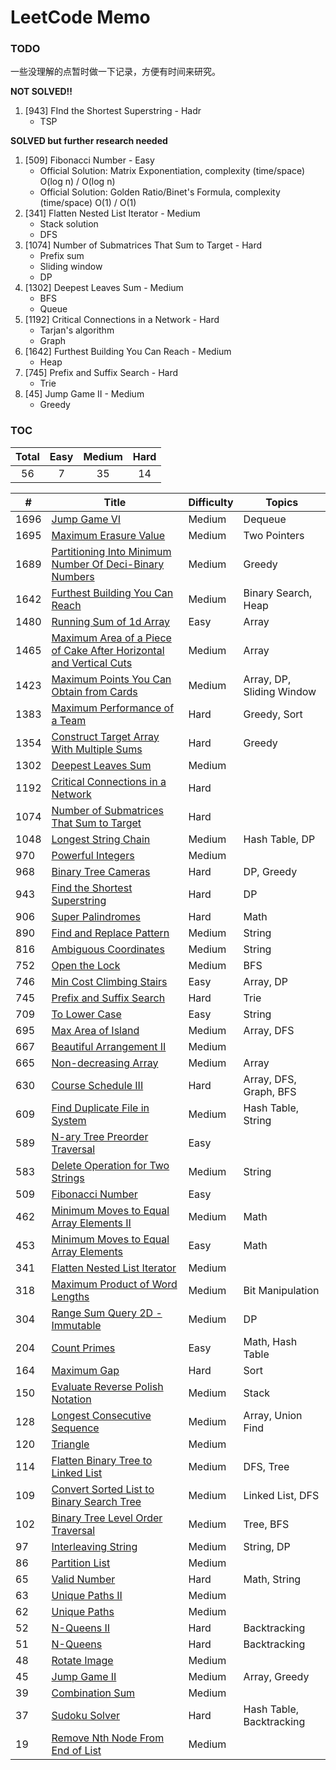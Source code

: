 # LeetCode Memo

### TODO

一些没理解的点暂时做一下记录，方便有时间来研究。

**NOT SOLVED!!**

1. [943] FInd the Shortest Superstring - Hadr
   - TSP

**SOLVED but further research needed**

1. [509] Fibonacci Number - Easy
   - Official Solution: Matrix Exponentiation, complexity (time/space) O(log n) / O(log n)
   - Official Solution: Golden Ratio/Binet's Formula, complexity (time/space) O(1) / O(1)
2. [341] Flatten Nested List Iterator - Medium
   - Stack solution
   - DFS
3. [1074] Number of Submatrices That Sum to Target - Hard
   - Prefix sum
   - Sliding window
   - DP
4. [1302] Deepest Leaves Sum - Medium
   - BFS
   - Queue
5. [1192] Critical Connections in a Network - Hard
   - Tarjan's algorithm
   - Graph
6. [1642] Furthest Building You Can Reach - Medium
   - Heap
7. [745] Prefix and Suffix Search - Hard
   - Trie
8. [45] Jump Game II - Medium
   - Greedy

### TOC

| Total | Easy | Medium | Hard |
| :---: | :--: | :----: | :--: |
|  56   |  7   |   35   |  14  |

| #    | Title                                                                                                                                                                                               | Difficulty | Topics                    |
| ---- | --------------------------------------------------------------------------------------------------------------------------------------------------------------------------------------------------- | ---------- | ------------------------- |
| 1696 | [Jump Game VI](./leetcode/1696.%20Jump%20Game%20VI%20%28Medium%29.md)                                                                                                                               | Medium     | Dequeue                   |
| 1695 | [Maximum Erasure Value](./leetcode/1695.%20Maximum%20Erasure%20Value%20%28Medium%29.md)                                                                                                             | Medium     | Two Pointers              |
| 1689 | [Partitioning Into Minimum Number Of Deci-Binary Numbers](./leetcode/1689.%20Partitioning%20Into%20Minimum%20Number%20Of%20Deci-Binary%20Numbers%20%28Medium%29.md)                                 | Medium     | Greedy                    |
| 1642 | [Furthest Building You Can Reach](./leetcode/1642.%20Furthest%20Building%20You%20Can%20Reach%20%28Medium%29.md)                                                                                     | Medium     | Binary Search, Heap       |
| 1480 | [Running Sum of 1d Array](./leetcode/1480.%20Running%20Sum%20of%201d%20Array%20%28Easy%29.md)                                                                                                       | Easy       | Array                     |
| 1465 | [Maximum Area of a Piece of Cake After Horizontal and Vertical Cuts](./leetcode/1465.%20Maximum%20Area%20of%20a%20Piece%20of%20Cake%20After%20Horizontal%20and%20Vertical%20Cuts%20%28Medium%29.md) | Medium     | Array                     |
| 1423 | [Maximum Points You Can Obtain from Cards](./leetcode/1423.%20Maximum%20Points%20You%20Can%20Obtain%20from%20Cards%20%28Medium%29.md)                                                               | Medium     | Array, DP, Sliding Window |
| 1383 | [Maximum Performance of a Team](./leetcode/1383.%20Maximum%20Performance%20of%20a%20Team%20%28Hard%29.md)                                                                                           | Hard       | Greedy, Sort              |
| 1354 | [Construct Target Array With Multiple Sums](./leetcode/1354.%20Construct%20Target%20Array%20With%20Multiple%20Sums%20%28Hard%29.md)                                                                 | Hard       | Greedy                    |
| 1302 | [Deepest Leaves Sum](./leetcode/1302.%20Deepest%20Leaves%20Sum%20%28Medium%29.md)                                                                                                                   | Medium     |                           |
| 1192 | [Critical Connections in a Network](./leetcode/1192.%20Critical%20Connections%20in%20a%20Network%20%28Hard%29.md)                                                                                   | Hard       |                           |
| 1074 | [Number of Submatrices That Sum to Target](./leetcode/1074.%20Number%20of%20Submatrices%20That%20Sum%20to%20Target%20%28Hard%29.md)                                                                 | Hard       |                           |
| 1048 | [Longest String Chain](./leetcode/1048.%20Longest%20String%20Chain%20%28Medium%29.md)                                                                                                               | Medium     | Hash Table, DP            |
| 970  | [Powerful Integers](./leetcode/970.%20Powerful%20Integers%20%28Medium%29.md)                                                                                                                        | Medium     |                           |
| 968  | [Binary Tree Cameras](./leetcode/968.%20Binary%20Tree%20Cameras%20%28Hard%29.md)                                                                                                                    | Hard       | DP, Greedy                |
| 943  | [Find the Shortest Superstring](./leetcode/943.%20Find%20the%20Shortest%20Superstring%20%28Hard%29.md)                                                                                              | Hard       | DP                        |
| 906  | [Super Palindromes](./leetcode/906.%20Super%20Palindromes%20%28Hard%29.md)                                                                                                                          | Hard       | Math                      |
| 890  | [Find and Replace Pattern](./leetcode/890.%20Find%20and%20Replace%20Pattern%20%28Medium%29.md)                                                                                                      | Medium     | String                    |
| 816  | [Ambiguous Coordinates](./leetcode/816.%20Ambiguous%20Coordinates%20%28Medium%29.md)                                                                                                                | Medium     | String                    |
| 752  | [Open the Lock](./leetcode/752.%20Open%20the%20Lock%20%28Medium%29.md)                                                                                                                              | Medium     | BFS                       |
| 746  | [Min Cost Climbing Stairs](./leetcode/746.%20Min%20Cost%20Climbing%20Stairs%20%28Easy%29.md)                                                                                                        | Easy       | Array, DP                 |
| 745  | [Prefix and Suffix Search](./leetcode/745.%20Prefix%20and%20Suffix%20Search%20%28Hard%29.md)                                                                                                        | Hard       | Trie                      |
| 709  | [To Lower Case](./leetcode/709.%20To%20Lower%20Case%20%28Easy%29.md)                                                                                                                                | Easy       | String                    |
| 695  | [Max Area of Island](./leetcode/695.%20Max%20Area%20of%20Island%20%28Medium%29.md)                                                                                                                  | Medium     | Array, DFS                |
| 667  | [Beautiful Arrangement II](./leetcode/667.%20Beautiful%20Arrangement%20II%20%28Medium%29.md)                                                                                                        | Medium     |                           |
| 665  | [Non-decreasing Array](./leetcode/665.%20Non-decreasing%20Array%20%28Medium%29.md)                                                                                                                  | Medium     | Array                     |
| 630  | [Course Schedule III](./leetcode/630.%20Course%20Schedule%20III%20%28Hard%29.md)                                                                                                                    | Hard       | Array, DFS, Graph, BFS    |
| 609  | [Find Duplicate File in System](./leetcode/609.%20Find%20Duplicate%20File%20in%20System%20%28Medium%29.md)                                                                                          | Medium     | Hash Table, String        |
| 589  | [N-ary Tree Preorder Traversal](./leetcode/589.%20N-ary%20Tree%20Preorder%20Traversal%20%28Easy%29.md)                                                                                              | Easy       |                           |
| 583  | [Delete Operation for Two Strings](./leetcode/583.%20Delete%20Operation%20for%20Two%20Strings%20%28Medium%29.md)                                                                                    | Medium     | String                    |
| 509  | [Fibonacci Number](./leetcode/509.%20Fibonacci%20Number%20%28Easy%29.md)                                                                                                                            | Easy       |                           |
| 462  | [Minimum Moves to Equal Array Elements II](./leetcode/462.%20Minimum%20Moves%20to%20Equal%20Array%20Elements%20II%20%28Medium%29.md)                                                                | Medium     | Math                      |
| 453  | [Minimum Moves to Equal Array Elements](./leetcode/453.%20Minimum%20Moves%20to%20Equal%20Array%20Elements%20%28Easy%29.md)                                                                          | Easy       | Math                      |
| 341  | [Flatten Nested List Iterator](./leetcode/341.%20Flatten%20Nested%20List%20Iterator%20%28Medium%29.md)                                                                                              | Medium     |                           |
| 318  | [Maximum Product of Word Lengths](./leetcode/318.%20Maximum%20Product%20of%20Word%20Lengths%20%28Medium%29.md)                                                                                      | Medium     | Bit Manipulation          |
| 304  | [Range Sum Query 2D - Immutable](./leetcode/304.%20Range%20Sum%20Query%202D%20-%20Immutable%20%28Medium%29.md)                                                                                      | Medium     | DP                        |
| 204  | [Count Primes](./leetcode/204.%20Count%20Primes%20%28Easy%29.md)                                                                                                                                    | Easy       | Math, Hash Table          |
| 164  | [Maximum Gap](./leetcode/164.%20Maximum%20Gap%20%28Hard%29.md)                                                                                                                                      | Hard       | Sort                      |
| 150  | [Evaluate Reverse Polish Notation](./leetcode/150.%20Evaluate%20Reverse%20Polish%20Notation%20%28Medium%29.md)                                                                                      | Medium     | Stack                     |
| 128  | [Longest Consecutive Sequence](./leetcode/128.%20Longest%20Consecutive%20Sequence%20%28Medium%29.md)                                                                                                | Medium     | Array, Union Find         |
| 120  | [Triangle](./leetcode/120.%20Triangle%20%28Medium%29.md)                                                                                                                                            | Medium     |                           |
| 114  | [Flatten Binary Tree to Linked List](./leetcode/114.%20Flatten%20Binary%20Tree%20to%20Linked%20List%20%28Medium%29.md)                                                                              | Medium     | DFS, Tree                 |
| 109  | [Convert Sorted List to Binary Search Tree](./leetcode/109.%20Convert%20Sorted%20List%20to%20Binary%20Search%20Tree%20%28Medium%29.md)                                                              | Medium     | Linked List, DFS          |
| 102  | [Binary Tree Level Order Traversal](./leetcode/102.%20Binary%20Tree%20Level%20Order%20Traversal%20%28Medium%29.md)                                                                                  | Medium     | Tree, BFS                 |
| 97   | [Interleaving String](./leetcode/97.%20Interleaving%20String%20%28Medium%29.md)                                                                                                                     | Medium     | String, DP                |
| 86   | [Partition List](./leetcode/86.%20Partition%20List%20%28Medium%29.md)                                                                                                                               | Medium     |                           |
| 65   | [Valid Number](./leetcode/65.%20Valid%20Number%20%28Hard%29.md)                                                                                                                                     | Hard       | Math, String              |
| 63   | [Unique Paths II](./leetcode/63.%20Unique%20Paths%20II%20%28Medium%29.md)                                                                                                                           | Medium     |                           |
| 62   | [Unique Paths](./leetcode/62.%20Unique%20Paths%20%28Medium%29.md)                                                                                                                                   | Medium     |                           |
| 52   | [N-Queens II](./leetcode/52.%20N-Queens%20II%20%28Hard%29.md)                                                                                                                                       | Hard       | Backtracking              |
| 51   | [N-Queens](./leetcode/51.%20N-Queens%20%28Hard%29.md)                                                                                                                                               | Hard       | Backtracking              |
| 48   | [Rotate Image](./leetcode/48.%20Rotate%20Image%20%28Medium%29.md)                                                                                                                                   | Medium     |                           |
| 45   | [Jump Game II](./leetcode/45.%20Jump%20Game%20II%20%28Medium%29.md)                                                                                                                                 | Medium     | Array, Greedy             |
| 39   | [Combination Sum](./leetcode/39.%20Combination%20Sum%20%28Medium%29.md)                                                                                                                             | Medium     |                           |
| 37   | [Sudoku Solver](./leetcode/37.%20Sudoku%20Solver%20%28Hard%29.md)                                                                                                                                   | Hard       | Hash Table, Backtracking  |
| 19   | [Remove Nth Node From End of List](./leetcode/19.%20Remove%20Nth%20Node%20From%20End%20of%20List%20%28Medium%29.md)                                                                                 | Medium     |                           |
